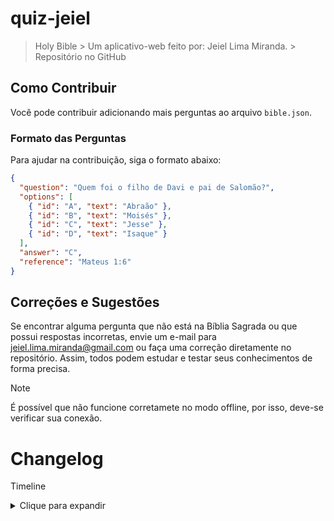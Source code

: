 # quiz-jeiel
> Holy Bible > Um aplicativo-web feito por: Jeiel Lima Miranda. > Repositório no GitHub

## Como Contribuir
Você pode contribuir adicionando mais perguntas ao arquivo `bible.json`.

### Formato das Perguntas
Para ajudar na contribuição, siga o formato abaixo:

```json
{
  "question": "Quem foi o filho de Davi e pai de Salomão?",
  "options": [
    { "id": "A", "text": "Abraão" },
    { "id": "B", "text": "Moisés" },
    { "id": "C", "text": "Jesse" },
    { "id": "D", "text": "Isaque" }
  ],
  "answer": "C",
  "reference": "Mateus 1:6"
}
```

## Correções e Sugestões

Se encontrar alguma pergunta que não está na Bíblia Sagrada ou que possui respostas incorretas, envie um e-mail para jeiel.lima.miranda@gmail.com ou faça uma correção diretamente no repositório. Assim, todos podem estudar e testar seus conhecimentos de forma precisa.

> [!NOTE]
> É possível que não funcione corretamete no modo offline, por isso, deve-se verificar sua conexão.

# Changelog

<p>Timeline</p>

<details> <summary>Clique para expandir</summary> <p>Versão 0.2 <br> <br> Correção na CDN de estilo, usado em `resultado` 404. <br> Corrigido o `script.js` que informava a resposta certa ou errada na última pergunta. <br> Removido tempo numérico, adicionado barra horizontal. <br> Corrigido o ícone do site.</p> 
<summary>Versão 0.1</summary>
<p>Upload do código.</p> 
 </details>
